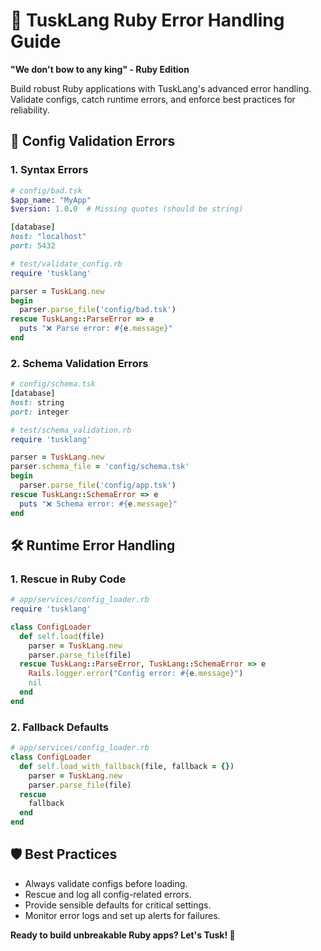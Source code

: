 # 🛑 TuskLang Ruby Error Handling Guide

**"We don't bow to any king" - Ruby Edition**

Build robust Ruby applications with TuskLang's advanced error handling. Validate configs, catch runtime errors, and enforce best practices for reliability.

## 🚦 Config Validation Errors

### 1. Syntax Errors
```ruby
# config/bad.tsk
$app_name: "MyApp"
$version: 1.0.0  # Missing quotes (should be string)

[database]
host: "localhost"
port: 5432
```

```ruby
# test/validate_config.rb
require 'tusklang'

parser = TuskLang.new
begin
  parser.parse_file('config/bad.tsk')
rescue TuskLang::ParseError => e
  puts "❌ Parse error: #{e.message}"
end
```

### 2. Schema Validation Errors
```ruby
# config/schema.tsk
[database]
host: string
port: integer
```

```ruby
# test/schema_validation.rb
require 'tusklang'

parser = TuskLang.new
parser.schema_file = 'config/schema.tsk'
begin
  parser.parse_file('config/app.tsk')
rescue TuskLang::SchemaError => e
  puts "❌ Schema error: #{e.message}"
end
```

## 🛠️ Runtime Error Handling

### 1. Rescue in Ruby Code
```ruby
# app/services/config_loader.rb
require 'tusklang'

class ConfigLoader
  def self.load(file)
    parser = TuskLang.new
    parser.parse_file(file)
  rescue TuskLang::ParseError, TuskLang::SchemaError => e
    Rails.logger.error("Config error: #{e.message}")
    nil
  end
end
```

### 2. Fallback Defaults
```ruby
# app/services/config_loader.rb
class ConfigLoader
  def self.load_with_fallback(file, fallback = {})
    parser = TuskLang.new
    parser.parse_file(file)
  rescue
    fallback
  end
end
```

## 🛡️ Best Practices
- Always validate configs before loading.
- Rescue and log all config-related errors.
- Provide sensible defaults for critical settings.
- Monitor error logs and set up alerts for failures.

**Ready to build unbreakable Ruby apps? Let's Tusk! 🚀** 